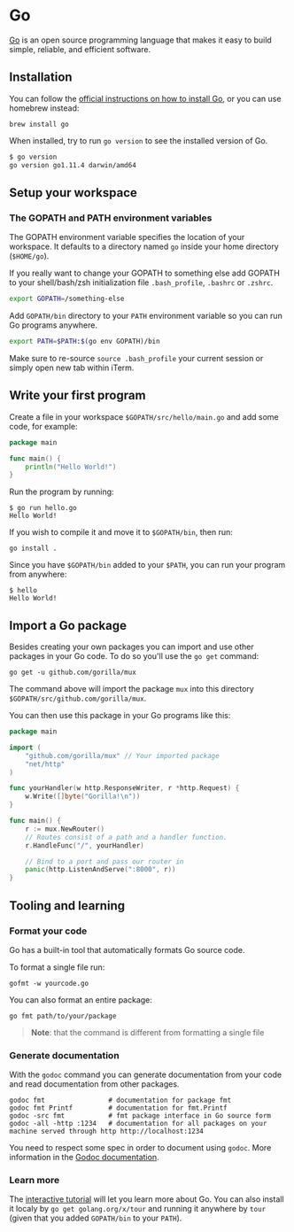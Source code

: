 # Go

[Go](https://golang.org) is an open source programming language that makes it easy to build simple, reliable, and efficient software.

## Installation

You can follow the [official instructions on how to install Go](https://golang.org/doc/install), or you can use homebrew instead:

    brew install go

When installed, try to run `go version` to see the installed version of Go.

```sh
$ go version
go version go1.11.4 darwin/amd64
```

## Setup your workspace

### The GOPATH and PATH environment variables

The GOPATH environment variable specifies the location of your workspace. It defaults to a directory named `go` inside your home directory (`$HOME/go`).

If you really want to change your GOPATH to something else add GOPATH to your shell/bash/zsh initialization file `.bash_profile`, `.bashrc` or `.zshrc`.

```sh
export GOPATH=/something-else
```

Add `GOPATH/bin` directory to your `PATH` environment variable so you can run Go programs anywhere.

```sh
export PATH=$PATH:$(go env GOPATH)/bin
```

Make sure to re-source `source .bash_profile` your current session or simply open new tab within iTerm.

## Write your first program

Create a file in your workspace `$GOPATH/src/hello/main.go` and add some code, for example:

```go
package main

func main() {
    println("Hello World!")
}
```

Run the program by running:

    $ go run hello.go
    Hello World!

If you wish to compile it and move it to `$GOPATH/bin`, then run:

    go install .

Since you have `$GOPATH/bin` added to your `$PATH`, you can run your program from anywhere:

    $ hello
    Hello World!

## Import a Go package

Besides creating your own packages you can import and use other packages in your Go code. To do so you'll use the `go get` command:

    go get -u github.com/gorilla/mux

The command above will import the package `mux` into this directory `$GOPATH/src/github.com/gorilla/mux`.

You can then use this package in your Go programs like this:

```go
package main

import (
    "github.com/gorilla/mux" // Your imported package
    "net/http"
)

func yourHandler(w http.ResponseWriter, r *http.Request) {
    w.Write([]byte("Gorilla!\n"))
}

func main() {
    r := mux.NewRouter()
    // Routes consist of a path and a handler function.
    r.HandleFunc("/", yourHandler)

    // Bind to a port and pass our router in
    panic(http.ListenAndServe(":8000", r))
}
```

## Tooling and learning

### Format your code

Go has a built-in tool that automatically formats Go source code.

To format a single file run:

    gofmt -w yourcode.go

You can also format an entire package:

    go fmt path/to/your/package

> **Note**: that the command is different from formatting a single file

### Generate documentation

With the `godoc` command you can generate documentation from your code and read documentation from other packages.

    godoc fmt                # documentation for package fmt
    godoc fmt Printf         # documentation for fmt.Printf
    godoc -src fmt           # fmt package interface in Go source form
    godoc -all -http :1234   # documentation for all packages on your machine served through http http://localhost:1234

You need to respect some spec in order to document using `godoc`. More information in the [Godoc documentation](https://blog.golang.org/godoc-documenting-go-code).

### Learn more

The [interactive tutorial](https://tour.golang.org/) will let you learn more about Go. You can also install it localy by `go get golang.org/x/tour` and running it anywhere by `tour` (given that you added `GOPATH/bin` to your `PATH`).
